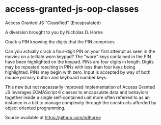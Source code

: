 # access-granted-js-oop-classes
Access Granted JS "Classified" (Encapsulated)

A diversion brought to you by Nicholas D. Horne

Crack a PIN knowing the digits that the PIN comprises

Can you actually crack a four-digit PIN on your
first attempt as seen in the movies on a telltale
worn keypad? The "worn" keys contained in the
PIN have been highlighted on the keypad. PINs
are four digits in length. Digits may be repeated
resulting in PINs with less than four keys being
highlighted. PINs may begin with zero. Input is
accepted by way of both mouse primary button
and keyboard number keys.

This new but not necessarily improved implementation
of Access Granted JS leverages ECMAScript 6 classes
to encapsulate data and behaviors together inside a
single self-contained unit more often referred to as
an instance in a bid to manage complexity through the
constructs afforded by object oriented programming.

Source available at https://github.com/ndhorne
